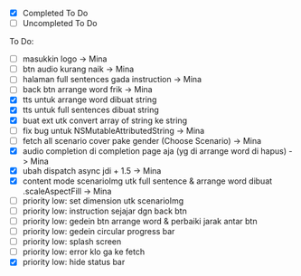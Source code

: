 - [x] Completed To Do
- [ ] Uncompleted To Do

To Do: 
- [ ] masukkin logo -> Mina
- [ ] btn audio kurang naik -> Mina
- [ ] halaman full sentences gada instruction -> Mina
- [ ] back btn arrange word frik -> Mina
- [x] tts untuk arrange word dibuat string
- [x] tts untuk full sentences dibuat string
- [x] buat ext utk convert array of string ke string
- [ ] fix bug untuk NSMutableAttributedString -> Mina
- [ ] fetch all scenario cover pake gender (Choose Scenario) -> Mina
- [x] audio completion di completion page aja (yg di arrange word di hapus) -> Mina
- [x] ubah dispatch async jdi + 1.5 -> Mina
- [x] content mode scenarioImg utk full sentence & arrange word dibuat .scaleAspectFill -> Mina
- [ ] priority low: set dimension utk scenarioImg
- [ ] priority low: instruction sejajar dgn back btn
- [ ] priority low: gedein btn arrange word & perbaiki jarak antar btn
- [ ] priority low: gedein circular progress bar
- [ ] priority low: splash screen
- [ ] priority low: error klo ga ke fetch
- [x] priority low: hide status bar
